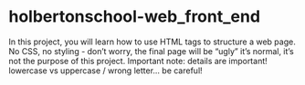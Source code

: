 # holbertonschool-web_front_end
In this project, you will learn how to use HTML tags to structure a web page. No CSS, no styling - don’t worry, the final page will be “ugly” it’s normal, it’s not the purpose of this project.  Important note: details are important! lowercase vs uppercase / wrong letter… be careful!
